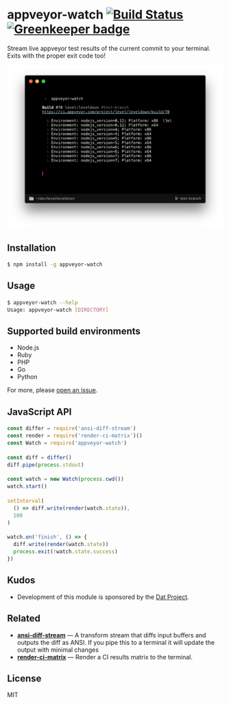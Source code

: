 
# appveyor-watch [![Build Status](https://appveyor-ci.org/juliangruber/appveyor-watch.svg?branch=master)](https://appveyor-ci.org/juliangruber/appveyor-watch) [![Greenkeeper badge](https://badges.greenkeeper.io/juliangruber/appveyor-watch.svg)](https://greenkeeper.io/)

Stream live appveyor test results of the current commit to your terminal. Exits with the proper exit code too!

![screenshot](screenshot.png)

## Installation

```bash
$ npm install -g appveyor-watch
```

## Usage

```bash
$ appveyor-watch --help
Usage: appveyor-watch [DIRECTORY]
```

## Supported build environments

- Node.js
- Ruby
- PHP
- Go
- Python

For more, please [open an issue](https://github.com/juliangruber/appveyor-watch/issues/new).

## JavaScript API

```js
const differ = require('ansi-diff-stream')
const render = require('render-ci-matrix')()
const Watch = require('appveyor-watch')

const diff = differ()
diff.pipe(process.stdout)

const watch = new Watch(process.cwd())
watch.start()

setInterval(
  () => diff.write(render(watch.state)),
  100
)

watch.on('finish', () => {
  diff.write(render(watch.state))
  process.exit(!watch.state.success)
})
```

## Kudos

- Development of this module is sponsored by the [Dat Project](https://datproject.org/).

## Related

- __[ansi-diff-stream](https://github.com/mafintosh/ansi-diff-stream)__ &mdash; A transform stream that diffs input buffers and outputs the diff as ANSI. If you pipe this to a terminal it will update the output with minimal changes
- __[render-ci-matrix](https://github.com/juliangruber/render-ci-matrix)__ &mdash; Render a CI results matrix to the terminal.

## License

MIT
